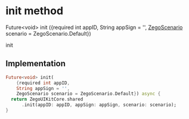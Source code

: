 


# init method








Future&lt;void> init
({required int appID, String appSign = '', [ZegoScenario](../../zego_uikit_prebuilt_live_audio_room/ZegoScenario.md) scenario = ZegoScenario.Default})





<p>init</p>



## Implementation

```dart
Future<void> init(
    {required int appID,
    String appSign = '',
    ZegoScenario scenario = ZegoScenario.Default}) async {
  return ZegoUIKitCore.shared
      .init(appID: appID, appSign: appSign, scenario: scenario);
}
```







